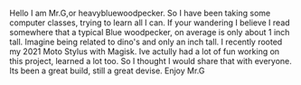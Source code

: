 Hello I am Mr.G,or heavybluewoodpecker.
So I have been taking some computer classes, trying to learn all I can.
If your wandering I believe I read somewhere that a typical Blue woodpecker, on
average is only about 1 inch tall. Imagine being related to dino's and only an inch
tall.
I recently rooted my 2021 Moto Stylus with Magisk. Ive actully had a lot of fun
working on this project, learned a lot too.
So I thought I would share that with everyone.
Its been a great build, still a great devise. Enjoy
                                 Mr.G
